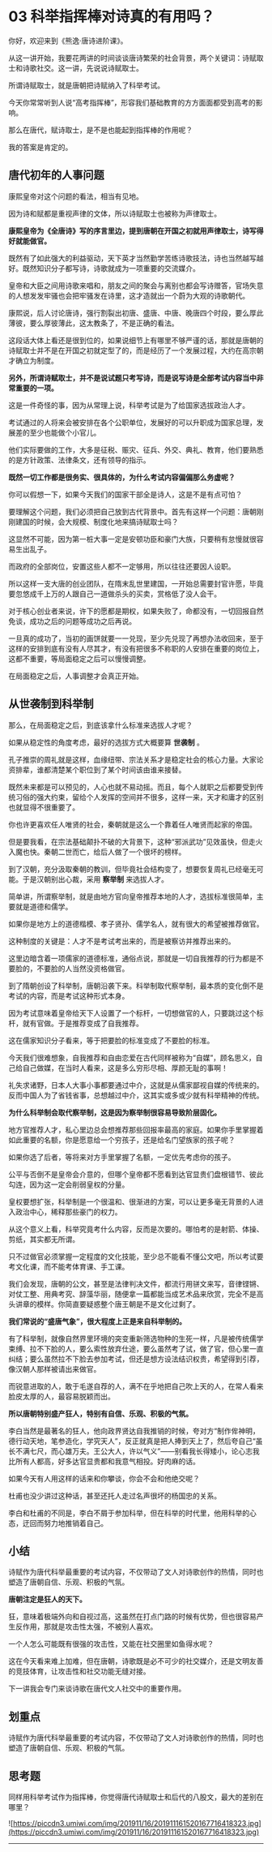# 03 科举指挥棒对诗真的有用吗？

你好，欢迎来到《熊逸·唐诗进阶课》。

从这一讲开始，我要花两讲的时间谈谈唐诗繁荣的社会背景，两个关键词：诗赋取士和诗歌社交。这一讲，先说说诗赋取士。

所谓诗赋取士，就是唐朝把诗赋纳入了科举考试。

今天你常常听到人说“高考指挥棒”，形容我们基础教育的方方面面都受到高考的影响。

那么在唐代，赋诗取士，是不是也能起到指挥棒的作用呢？

我的答案是肯定的。

## 唐代初年的人事问题

康熙皇帝对这个问题的看法，相当有见地。

因为诗和赋都是重视声律的文体，所以诗赋取士也被称为声律取士。

 **康熙皇帝为《全唐诗》写的序言里边，提到唐朝在开国之初就用声律取士，诗写得好就能做官。**

既然有了如此强大的利益驱动，天下英才当然勤学苦练诗歌技法，诗也当然越写越好。既然知识分子都写诗，诗歌就成为一项重要的交流媒介。

皇帝和大臣之间用诗歌来唱和，朋友之间的聚会与离别也都会写诗赠答，官场失意的人想发发牢骚也会把牢骚发在诗里，这才造就出一个蔚为大观的诗歌朝代。

康熙说，后人讨论唐诗，强行割裂出初唐、盛唐、中唐、晚唐四个时段，要么厚此薄彼，要么厚彼薄此，这太教条了，不是正确的看法。

这段话大体上看还是很到位的，如果说细节上有哪里不够严谨的话，那就是唐朝的诗赋取士并不是在开国之初就定型了的，而是经历了一个发展过程，大约在高宗朝才确立为制度。

 **另外，所谓诗赋取士，并不是说试题只考写诗，而是说写诗是全部考试内容当中非常重要的一项。**

这是一件奇怪的事，因为从常理上说，科举考试是为了给国家选拔政治人才。

考试通过的人将来会被安排在各个公职单位，发展好的可以升职成为国家总理，发展差的至少也能做个小官儿。

他们实际要做的工作，大多是征税、赈灾、征兵、外交、典礼、教育，他们要熟悉的是方针政策、法律条文，还有领导的指示。

 **既然一切工作都是很务实、很具体的，为什么考试内容偏偏那么务虚呢？**

你可以假想一下，如果今天我们的国家干部全是诗人，这是不是有点可怕？

要理解这个问题，我们必须把自己放到古代背景中。首先有这样一个问题：唐朝刚刚建国的时候，会大规模、制度化地来搞诗赋取士吗？

这显然不可能，因为第一桩大事一定是安顿功臣和豪门大族，只要稍有怠慢就很容易生出乱子。

而政府的全部岗位，安置这些人都不一定够用，所以往往还要因人设职。

所以这样一支大唐的创业团队，在隋末乱世里建国，一开始总需要封官许愿，毕竟要忽悠成千上万的人跟自己一道做杀头的买卖，赏格低了没人会干。

对于核心创业者来说，许下的愿都是期权，如果失败了，命都没有，一切回报自然免谈，成功之后的问题等成功之后再说。

一旦真的成功了，当初的画饼就要一一兑现，至少先兑现了再想办法收回来，至于这样的安排到底有没有人尽其才，有没有把很多不称职的人安排在重要的岗位上，这都不重要，等局面稳定之后可以慢慢调整。

在局面稳定之后，人事调整才会真正开始。

## 从世袭制到科举制

那么，在局面稳定之后，到底该拿什么标准来选拔人才呢？

如果从稳定性的角度考虑，最好的选拔方式大概要算 **世袭制** 。

孔子推崇的周礼就是这样，血缘纽带、宗法关系才是稳定社会的核心力量。大家论资排辈，谁都清楚某个职位到了某个时间该由谁来接替。

既然未来都是可以预见的，人心也就不易动摇。而且，每个人就职之后都要受到传统习俗的强大约束，留给个人发挥的空间并不很多，这样一来，天才和庸才的区别也就显得不很重要了。

你也许更喜欢任人唯贤的社会，秦朝就是这么一个靠着任人唯贤而起家的帝国。

但是要我看，在宗法基础颠扑不破的大背景下，这种“邪派武功”见效虽快，但走火入魔也快。秦朝二世而亡，给后人做了一个很坏的榜样。

到了汉朝，充分汲取秦朝的教训，但毕竟社会结构变了，想要恢复周礼已经毫无可能。于是汉朝别出心裁，采用 **察举制** 来选拔人才。

简单讲，所谓察举制，就是由地方官向皇帝推荐本地的人才，选拔标准很简单，主要就是道德和儒学。

如果你是地方上的道德楷模、孝子贤孙、儒学名人，就有很大的希望被推荐做官。

这种制度的关键是：人才不是考试考出来的，而是被察访并推荐出来的。

这里边暗含着一项儒家的道德标准，通俗点说，那就是一切自我推荐的行为都是不要脸的，不要脸的人当然没资格做官。

到了隋朝创设了科举制，唐朝沿袭下来。科举制取代察举制，最本质的变化倒不是考试的内容，而是考试这种形式本身。

因为考试意味着皇帝给天下人设置了一个标杆，一切想做官的人，只要跳过这个标杆，就有官做。于是推荐变成了自我推荐。

这在儒家知识分子看来，等于把要脸的标准变成了不要脸的标准。

今天我们很难想象，自我推荐和自由恋爱在古代同样被称为“自媒”，顾名思义，自己给自己做媒，在当时人看来，这是多么穷形尽相、厚颜无耻的事啊！

礼失求诸野，日本人大事小事都要通过中介，这就是从儒家鄙视自媒的传统来的。反而中国人为了省钱省事，总想越过中介，这其实或多或少就有科举精神的传统。

 **为什么科举制会取代察举制，这是因为察举制很容易导致阶层固化。**

地方官推荐人才，私心里边总会想推荐那些回报率最高的家庭。如果你手里掌握着如此重要的名额，你是愿意给一个穷孩子，还是给名门望族家的孩子呢？

如果你选了后者，等将来对方手里掌握了名额，一定优先考虑你的孩子。

公平与否倒不是皇帝会介意的，但哪个皇帝都不愿看到达官显贵们盘根错节、彼此勾连，因为这一定会削弱皇权的分量。

皇权要想扩张，科举制是一个很温和、很渐进的方案，可以让更多毫无背景的人进入政治中心，稀释那些豪门的权力。

从这个意义上看，科举究竟考什么内容，反而是次要的。哪怕考的是射箭、体操、剪纸，其实都无所谓。

只不过做官必须掌握一定程度的文化技能，至少总不能看不懂公文吧，所以考试要考文化课，而不能考体育课、手工课。

我们会发现，唐朝的公文，甚至是法律判决文件，都流行用骈文来写，音律铿锵、对仗工整、用典考究、辞藻华丽，随便拿一篇都能当成艺术品来欣赏，完全不是高头讲章的模样。你简直要疑惑整个唐王朝是不是文化过剩了。

 **我们常说的“盛唐气象”，很大程度上正是来自科举制的。**

有了科举制，就像自然界里环境的突变重新筛选物种的生死一样，凡是被传统儒学束缚、拉不下脸的人，要么索性放弃仕途，要么虽然考了试，做了官，但心里一直纠结；要么虽然拉不下脸去参加考试，但还是想方设法结识权贵，希望得到引荐，像汉朝人那样被请出来做官。

而锐意进取的人，敢于毛遂自荐的人，满不在乎地把自己吹上天的人，在常人看来脸皮太厚的人，最容易脱颖而出。

 **所以唐朝特别盛产狂人，特别有自信、乐观、积极的气氛。**

李白当然是最著名的狂人，他向政界贤达自我推销的时候，夸对方“制作侔神明，德行动天地，笔参造化，学究天人”，反正就真是把人捧到天上了，然后夸自己“虽长不满七尺，而心雄万夫。王公大人，许以气义”——别看我长得矮小，论心志我比所有人都高，好多达官显贵都和我意气相投。好肉麻的话。

如果今天有人用这样的话来和你攀谈，你会不会和他绝交呢？

杜甫也没少讲过这种话，甚至还托人走过名声很坏的杨国忠的关系。

李白和杜甫的不同是，李白不屑于参加科举，但在科举的时代里，他用科举的心态，迂回而努力地推销着自己。

## 小结

诗赋作为唐代科举最重要的考试内容，不仅带动了文人对诗歌创作的热情，同时也塑造了唐朝自信、乐观、积极的气氛。

 **唐朝注定是狂人的天下。**

狂，意味着极端外向和自视过高，这虽然在打点门路的时候有优势，但也很容易产生反作用，那就是攻击性太强，不被别人喜欢。

一个人怎么可能既有很强的攻击性，又能在社交圈里如鱼得水呢？

这在今天看来难上加难，但在唐朝，诗歌既是必不可少的社交媒介，还是文明友善的竞技体育，让攻击性和社交功能无缝对接。

下一讲我会专门来谈诗歌在唐代文人社交中的重要作用。

## 划重点

诗赋作为唐代科举最重要的考试内容，不仅带动了文人对诗歌创作的热情，同时也塑造了唐朝自信、乐观、积极的气氛。

## 思考题

同样用科举考试作为指挥棒，你觉得唐代诗赋取士和后代的八股文，最大的差别在哪里？

![https://piccdn3.umiwi.com/img/201911/16/201911161520167716418323.jpg](https://piccdn3.umiwi.com/img/201911/16/201911161520167716418323.jpg)

---
